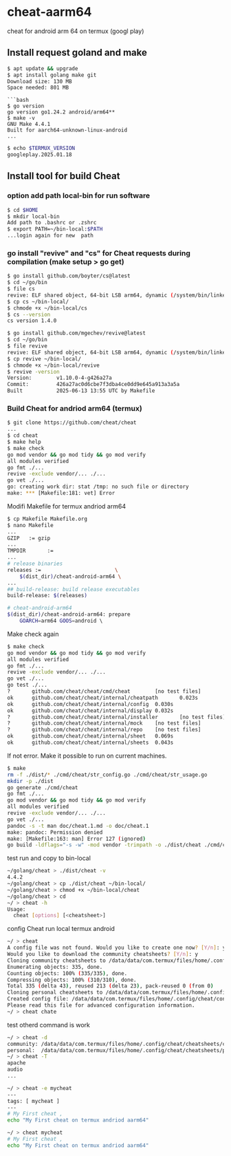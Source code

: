 # cheat-aarm64
cheat for android arm 64 on termux (googl play)
## Install request goland and make  
```bash
$ apt update && upgrade
$ apt install golang make git
Download size: 130 MB
Space needed: 801 MB
```
```
```bash
$ go version
go version go1.24.2 android/arm64**
$ make -v
GNU Make 4.4.1
Built for aarch64-unknown-linux-android
...
```
```bash
$ echo $TERMUX_VERSION
googleplay.2025.01.18
```
## Install tool for build Cheat
### option add path local-bin for run software
```bash
$ cd $HOME
$ mkdir local-bin
Add path to .bashrc or .zshrc
$ export PATH=~/bin-local:$PATH
...login again for new  path
```
### go install "revive" and "cs"  for Cheat requests during compilation (make setup > go get)
```bash
$ go install github.com/boyter/cs@latest
$ cd ~/go/bin
$ file cs
revive: ELF shared object, 64-bit LSB arm64, dynamic (/system/bin/linker64), for Android 29, built by NDK r27c (12479018), B...
$ cp cs ~/bin-local/
$ chmode +x ~/bin-local/cs
$ cs --version
cs version 1.4.0
```
```bash
$ go install github.com/mgechev/revive@latest
$ cd ~/go/bin
$ file revive
revive: ELF shared object, 64-bit LSB arm64, dynamic (/system/bin/linker64), for Android 29, built by NDK r27c (12479018), B...
$ cp revive ~/bin-local/
$ chmode +x ~/bin-local/revive
$ revive -version
Version:        v1.10.0-4-g426a27a
Commit:         426a27ac0d6cbe7f3dba4ce0dd9e645a913a3a5a
Built           2025-06-13 13:55 UTC by Makefile
```
### Build Cheat for andriod arm64 (termux)
```bash
$ git clone https://github.com/cheat/cheat
...
$ cd cheat
$ make help
$ make check
go mod vendor && go mod tidy && go mod verify
all modules verified
go fmt ./...
revive -exclude vendor/... ./...
go vet ./...
go: creating work dir: stat /tmp: no such file or directory
make: *** [Makefile:181: vet] Error 
```
Modifi Makefile for termux andriod arm64
```bash
$ cp Makefile Makefile.org
$ nano Makefile
...
GZIP   := gzip
...
TMPDIR       :=
...
# release binaries
releases :=                        \
    $(dist_dir)/cheat-android-arm64 \                                                                                                                                          $(dist_dir)/cheat-darwin-amd64 \
...
## build-release: build release executables                                                                                                                           .PHONY: build-release
build-release: $(releases)

# cheat-android-arm64
$(dist_dir)/cheat-android-arm64: prepare
    GOARCH=arm64 GOOS=android \                                                                                                                                           $(GO) build $(BUILD_FLAGS) -o $@ $(cmd_dir) && $(GZIP) $@ && chmod -x $@.gz
```
Make check again
```bash
$ make check
go mod vendor && go mod tidy && go mod verify
all modules verified
go fmt ./...
revive -exclude vendor/... ./...
go vet ./...
go test ./...
?       github.com/cheat/cheat/cmd/cheat        [no test files]
ok      github.com/cheat/cheat/internal/cheatpath       0.023s
ok      github.com/cheat/cheat/internal/config  0.030s
ok      github.com/cheat/cheat/internal/display 0.032s
?       github.com/cheat/cheat/internal/installer       [no test files]
?       github.com/cheat/cheat/internal/mock    [no test files]
?       github.com/cheat/cheat/internal/repo    [no test files]
ok      github.com/cheat/cheat/internal/sheet   0.069s
ok      github.com/cheat/cheat/internal/sheets  0.043s
```
If not error. Make it possible to run on current machines.  
```bash
$ make
rm -f ./dist/* ./cmd/cheat/str_config.go ./cmd/cheat/str_usage.go
mkdir -p ./dist
go generate ./cmd/cheat
go fmt ./...
go mod vendor && go mod tidy && go mod verify
all modules verified
revive -exclude vendor/... ./...
go vet ./...
pandoc -s -t man doc/cheat.1.md -o doc/cheat.1
make: pandoc: Permission denied
make: [Makefile:163: man] Error 127 (ignored)
go build -ldflags="-s -w" -mod vendor -trimpath -o ./dist/cheat ./cmd/cheat
```
test run and copy to bin-local
```bash
~/golang/cheat > ./dist/cheat -v
4.4.2
~/golang/cheat > cp ./dist/cheat ~/bin-local/
~/golang/cheat > chmod +x ~/bin-local/cheat
~/golang/cheat > cd
~/ > cheat -h
Usage:
  cheat [options] [<cheatsheet>]
```
config Cheat run local termux android
```bash
~/ > cheat
A config file was not found. Would you like to create one now? [Y/n]: y
Would you like to download the community cheatsheets? [Y/n]: y
Cloning community cheatsheets to /data/data/com.termux/files/home/.config/cheat/cheatsheets/community.
Enumerating objects: 335, done.
Counting objects: 100% (335/335), done.
Compressing objects: 100% (310/310), done.
Total 335 (delta 43), reused 213 (delta 23), pack-reused 0 (from 0)
Cloning personal cheatsheets to /data/data/com.termux/files/home/.config/cheat/cheatsheets/personal.
Created config file: /data/data/com.termux/files/home/.config/cheat/conf.yml
Please read this file for advanced configuration information.
~/ > cheat chate
```
test otherd command is work
```bash
~/ > cheat -d
community: /data/data/com.termux/files/home/.config/cheat/cheatsheets/community
personal:  /data/data/com.termux/files/home/.config/cheat/cheatsheets/personal
~/ > cheat -T
apache
audio
...
```
```bash
~/ > cheat -e mycheat
---
tags: [ mycheat ]
---
# My First cheat ,
echo "My First cheat on termux andriod aarm64"
```
```bash
~/ > cheat mycheat
# My First cheat ,
echo "My First cheat on termux andriod aarm64"
```
